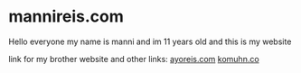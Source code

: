 # mannireis.com
Hello everyone my name is manni and im 11 years old and this is my website


link for my brother website and other links: [ayoreis.com](//ayoreis.com)       [komuhn.co](//komuhn.co)
